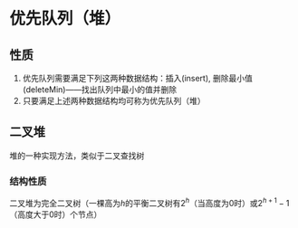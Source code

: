 # 优先队列（堆）
## 性质
1. 优先队列需要满足下列这两种数据结构：插入(insert), 删除最小值(deleteMin)——找出队列中最小的值并删除
2. 只要满足上述两种数据结构均可称为优先队列（堆）

## 二叉堆
堆的一种实现方法，类似于二叉查找树
### 结构性质
二叉堆为完全二叉树（一棵高为$h$的平衡二叉树有$2^h$（当高度为0时）或$2^{h+1}-1$（高度大于0时）个节点）
